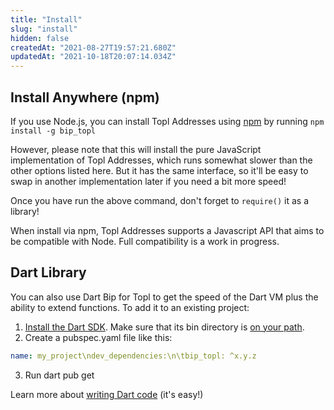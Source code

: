 ```yaml
---
title: "Install"
slug: "install"
hidden: false
createdAt: "2021-08-27T19:57:21.680Z"
updatedAt: "2021-10-18T20:07:14.034Z"
---
```


## Install Anywhere (npm)

If you use Node.js, you can install Topl Addresses using [npm](https://www.npmjs.com/) by running `npm install -g bip_topl`

However, please note that this will install the pure JavaScript implementation of Topl Addresses, which runs somewhat slower than the other options listed here. But it has the same interface, so it'll be easy to swap in another implementation later if you need a bit more speed!

Once you have run the above command, don't forget to `require()` it as a library!

When install via npm, Topl Addresses supports a Javascript API that aims to be compatible with Node. Full compatibility is a work in progress.

## Dart Library

You can also use Dart Bip for Topl to get the speed of the Dart VM plus the ability to extend functions. To add it to an existing project:

1. [Install the Dart SDK](https://dart.dev/get-dart#automated-installation-and-updates). Make sure that its bin directory is [on your path](https://katiek2.github.io/path-doc/).
2. Create a pubspec.yaml file like this:

```yaml
name: my_project\ndev_dependencies:\n\tbip_topl: ^x.y.z
```

3. Run dart pub get

Learn more about [writing Dart code](https://dart.dev/guides/language/language-tour) (it's easy!)
